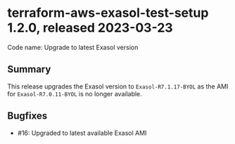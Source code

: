 # terraform-aws-exasol-test-setup 1.2.0, released 2023-03-23

Code name: Upgrade to latest Exasol version

## Summary

This release upgrades the Exasol version to `Exasol-R7.1.17-BYOL` as the AMI for `Exasol-R7.0.11-BYOL` is no longer available.

## Bugfixes

* #16: Upgraded to latest available Exasol AMI
